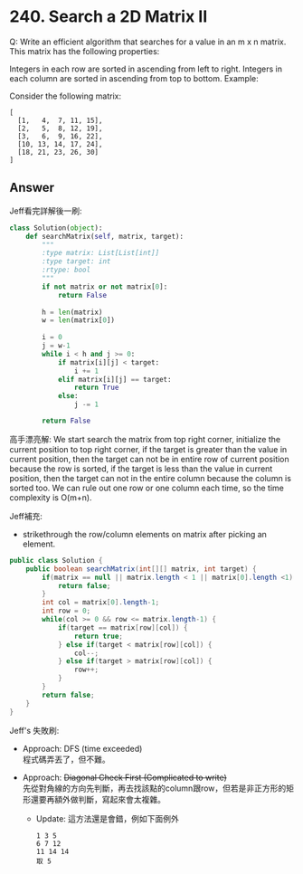 # 240. Search a 2D Matrix II
Q: Write an efficient algorithm that searches for a value in an m x n matrix. This matrix has the following properties:

Integers in each row are sorted in ascending from left to right.
Integers in each column are sorted in ascending from top to bottom.
Example:

Consider the following matrix:
```
[
  [1,   4,  7, 11, 15],
  [2,   5,  8, 12, 19],
  [3,   6,  9, 16, 22],
  [10, 13, 14, 17, 24],
  [18, 21, 23, 26, 30]
]
```

## Answer
Jeff看完詳解後一刷:
```python
class Solution(object):
    def searchMatrix(self, matrix, target):
        """
        :type matrix: List[List[int]]
        :type target: int
        :rtype: bool
        """
        if not matrix or not matrix[0]:
            return False
        
        h = len(matrix)
        w = len(matrix[0])
        
        i = 0
        j = w-1
        while i < h and j >= 0:
            if matrix[i][j] < target:
                i += 1
            elif matrix[i][j] == target:
                return True
            else:
                j -= 1

        return False
```

高手漂亮解:
We start search the matrix from top right corner, initialize the current position to top right corner, if the target is greater than the value in current position, then the target can not be in entire row of current position because the row is sorted, if the target is less than the value in current position, then the target can not in the entire column because the column is sorted too. We can rule out one row or one column each time, so the time complexity is O(m+n).

Jeff補充:
* strikethrough the row/column elements on matrix after picking an element.

```java
public class Solution {
    public boolean searchMatrix(int[][] matrix, int target) {
        if(matrix == null || matrix.length < 1 || matrix[0].length <1) {
            return false;
        }
        int col = matrix[0].length-1;
        int row = 0;
        while(col >= 0 && row <= matrix.length-1) {
            if(target == matrix[row][col]) {
                return true;
            } else if(target < matrix[row][col]) {
                col--;
            } else if(target > matrix[row][col]) {
                row++;
            }
        }
        return false;
    }
}
```

Jeff's 失敗刷:

* Approach: DFS (time exceeded)\
程式碼弄丟了，但不難。

* Approach: ~~Diagonal Check First (Complicated to write)~~\
先從對角線的方向先判斷，再去找該點的column跟row，但若是非正方形的矩形還要再額外做判斷，寫起來會太複雜。
    * Update: 這方法還是會錯，例如下面例外
        ```
        1 3 5
        6 7 12
        11 14 14
        取 5
        ```

